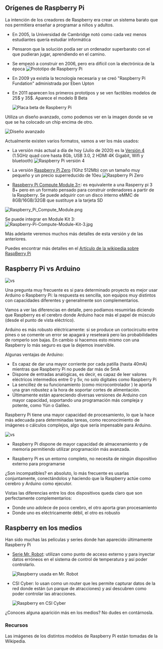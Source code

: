 ## Orígenes de Raspberry Pi

La intención de los creadores de Raspberry era crear un sistema barato que nos permitiera enseñar a programar a niños y adultos.

* En 2005, la Universidad de Cambridge notó como cada vez menos estudiantes quería estudiar informática

* Pensaron que la solución podía ser un ordenador superbarato con el que pudieran jugar, aprendiendo en el camino.

* Se empezó a construir en 2006, pero era difícil con la electrónica de la época
  ![Prototipo de Raspberry Pi](./images/prototipoRaspi.jpg)

* En 2009 ya existía la tecnología necesaria y se creó "Raspberry Pi Fundation" administrada por Eben Upton

* En 2011 aparecen los primeros prototipos y se ven factibles modelos de 25$ y 35$. Aparece el modelo B Beta

  ![Placa beta de Raspberry Pi](./images/betaPi.png)

Utiliza un diseño avanzado, como podemos ver en la imagen donde se ve que se ha colocado un chip encima de otro.

![Diseño avanzado](./images/EncapsuladoCPU-RAM.JPG)

Actualmente existen varios formatos, vamos a ver los más usados:

* La versión más actual a día de hoy (Julio de 2020) es la [Versión 4](https://www.raspberrypi.org/products/raspberry-pi-4-model-b/) (1.5GHz quad core hasta 8Gb, USB 3.0, 2 HDMI 4K Gigabit, Wifi y bluetooth)
![Raspberry Pi versión 4](./images/Raspberry-Pi-4.jpg)

* La versión [Raspberry Pi Zero](https://www.raspberrypi.org/products/pi-zero/) (1Ghz 512Mb) con un tamaño muy pequeño y un precio superreducido de 10eu
![Raspberry Pi Zero](./images/RaspiZero.png)

* [Raspberry Pi Compute Module 3+](https://www.raspberrypi.org/products/compute-module-3-plus/): es equivalente a una Rasperry pi 3 B+ pero en un formato pensado para construir ordenadores a partir de la Raspberry. Se puede adquirir con un disco interno eMMC de 8GB/16GB/32GB que sustituye a la tarjeta SD

![Raspberry_Pi_Compute_Module.png](./images/Raspberry_Pi_Compute_Module.png)

Se puede integrar en Module Kit 3:
![Raspberry-Pi-Compute-Module-Kit-3.jpg](./images/Raspberry-Pi-Compute-Module-Kit-3.jpg)

Más adelante veremos muchos más detalles de esta versión y de las anteriores. 

Puedes encontrar más detalles en el [Artículo de la wikipedia sobre RaspBerry Pi](https://en.wikipedia.org/wiki/Raspberry_Pi)


## Raspberry Pi vs Arduino

![vs](./images/arduinovsRaspberry.jpg)

Una pregunta muy frecuente es si para determinado proyecto es mejor usar Arduino o Raspberry Pi: la respuesta es sencilla, son equipos muy distintos con capacidades diferentes y generalmente son complementarios.

Vamos a ver las diferencias en detalle, pero podíamos resumirlas diciendo que Raspberry es el cerebro donde Arduino hace más el papel de músculo (desde el punto de vista eléctrico).

Arduino es más robusto eléctricamente: si se produce un cortocircuito entre pines o se comente un error se apagará y reseteará pero las probabilidades de romperlo son bajas. En cambio si hacemos esto mismo con una Raspberry lo más seguro es que la dejemos inservible.

Algunas ventajas de Arduino:

* Es capaz de dar una mayor corriente por cada patilla (hasta 40mA) mientras que Raspberry Pi no puede dar más de 5mA
* Dispone de entradas analógicas, es decir, es capaz de leer valores eléctricos intermedios entre 0 y 5v, no solo digitales como Raspberry Pi
* La sencillez de su funcionamiento (como microcontrolador ) le aporta una gran robustez a la hora de soportar cortes de alimentación.
* Últimamente están apareciendo diversas versiones de Arduino con mayor capacidad, soportando una programación más compleja y potente, como Yún o Galileo.

Raspberry Pi tiene una mayor capacidad de procesamiento, lo que la hace más adecuada para determinadas tareas, como reconocimiento de imágenes o cálculos complejos, algo que sería impensable para Arduino.

  ![vs](./images/arduinovsRaspberry.png)

* Raspberry Pi dispone de mayor capacidad de almacenamiento y de memoria permitiendo utilizar programación más avanzada.

* Raspberry Pi es un entorno completo, no necesita de ningún dispositivo externo para programarse

¿Son incompatibles? en absoluto, lo más frecuente es usarlas conjuntamente, conectándolos y haciendo que la Raspberry actúe como cerebro y Arduino como ejecutor.

Vistas las diferencias entre los dos dispositivos queda claro que son perfectamente complementarios:

* Donde uno adolece de poco cerebro, el otro aporta gran procesamiento
* Donde uno es eléctricamente débil, el otro es robusto

## Raspberry en los medios

Han sido muchas las películas y series donde han aparecido últimamente Raspberry Pi

* [Serie Mr. Robot](http://null-byte.wonderhowto.com/how-to/hacks-mr-robot-build-hacking-raspberry-pi-0163143/): utilizan como punto de acceso externo y para inyectar datos erróneos en el sistema de control de temperatura y así poder controlarlo.

  ![Raspberry usada en Mr. Robot](./images/hacks-mr-robot-build-hacking-raspberry-pi.1280x600.jpg)

* CSI Cyber: lo usan como un router que les permite capturar datos de la red donde están (un parque de atracciones) y así descubren como poder controlar las atracciones.

  ![Raspberry en CSI Cyber](./images/RaspberryPi_on_CSI-Cyber.jpg)

¿Conoces alguna aparición más en los medios? No dudes en contárnosla.

### Recursos

Las imágenes de los distintos modelos de Raspberry Pi están tomadas de la Wikipedia.
